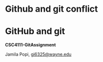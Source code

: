 # Github and git conflict
# GitHub and git

**CSC4111-GitAssignment**

Jamila Popi, gi6325@wayne.edu
